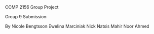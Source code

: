 COMP 2156 Group Project

Group 9 Submission

By
Nicole Bengtsson
Ewelina Marciniak
Nick Natsis
Mahir Noor Ahmed